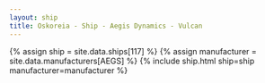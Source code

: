```yaml
---
layout: ship
title: Oskoreia - Ship - Aegis Dynamics - Vulcan
---
```

{% assign ship = site.data.ships[117] %}
{% assign manufacturer = site.data.manufacturers[AEGS] %}
{% include ship.html ship=ship manufacturer=manufacturer %}
